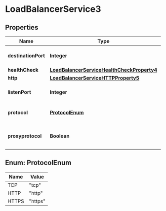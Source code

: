 

# LoadBalancerService3


## Properties

| Name | Type | Description | Notes |
|------------ | ------------- | ------------- | -------------|
|**destinationPort** | **Integer** | Port the Load Balancer will balance to |  |
|**healthCheck** | [**LoadBalancerServiceHealthCheckProperty4**](LoadBalancerServiceHealthCheckProperty4.md) |  |  |
|**http** | [**LoadBalancerServiceHTTPProperty5**](LoadBalancerServiceHTTPProperty5.md) |  |  [optional] |
|**listenPort** | **Integer** | Port the Load Balancer listens on |  |
|**protocol** | [**ProtocolEnum**](#ProtocolEnum) | Protocol of the Load Balancer |  |
|**proxyprotocol** | **Boolean** | Is Proxyprotocol enabled or not |  |



## Enum: ProtocolEnum

| Name | Value |
|---- | -----|
| TCP | &quot;tcp&quot; |
| HTTP | &quot;http&quot; |
| HTTPS | &quot;https&quot; |



